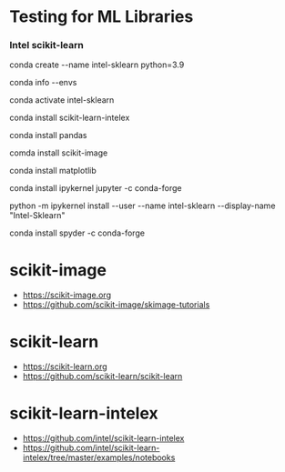 # Testing for ML Libraries

### Intel scikit-learn
conda create --name intel-sklearn python=3.9

conda info --envs

conda activate intel-sklearn

conda install scikit-learn-intelex

conda install pandas

comda install scikit-image

conda install matplotlib

conda install ipykernel jupyter -c conda-forge

python -m ipykernel install --user --name intel-sklearn --display-name "Intel-Sklearn"

conda install spyder -c conda-forge

# scikit-image
- https://scikit-image.org
- https://github.com/scikit-image/skimage-tutorials

# scikit-learn
- https://scikit-learn.org
- https://github.com/scikit-learn/scikit-learn

# scikit-learn-intelex 
- https://github.com/intel/scikit-learn-intelex
- https://github.com/intel/scikit-learn-intelex/tree/master/examples/notebooks
